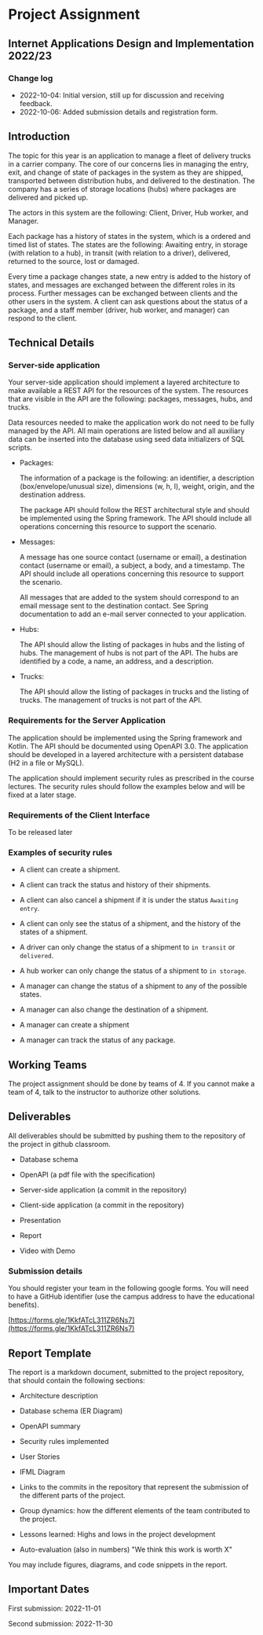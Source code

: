 # Project Assignment
## Internet Applications Design and Implementation 2022/23

### Change log

- 2022-10-04: Initial version, still up for discussion and receiving feedback.
- 2022-10-06: Added submission details and registration form.

## Introduction

The topic for this year is an application to manage a fleet of delivery trucks in a carrier company. The core of our concerns lies in managing the entry, exit, and change of state of packages in the system as they are shipped, transported between distribution hubs, and delivered to the destination. The company has a series of storage locations (hubs) where packages are delivered and picked up. 

The actors in this system are the following: Client, Driver, Hub worker, and Manager.

Each package has a history of states in the system, which is a ordered and timed list of states. The states are the following:
Awaiting entry, in storage (with relation to a hub), in transit (with relation to a driver), delivered, returned to the source, lost or damaged.

Every time a package changes state, a new entry is added to the history of states, and messages are exchanged between the different roles in its process. Further messages can be exchanged between clients and the other users in the system. A client can ask questions about the status of a package, and a staff member (driver, hub worker, and manager) can respond to the client.

## Technical Details

### Server-side application 

Your server-side application should implement a layered architecture to make available a REST API for the resources of the system. The resources that are visible in the API are the following: packages, messages, hubs, and trucks.

Data resources needed to make the application work do not need to be fully managed by the API. All main operations are listed below and all auxiliary data can be inserted into the database using seed data initializers of SQL scripts.

- Packages: 

  The information of a package is the following: an identifier, a description (box/envelope/unusual size), dimensions (w, h, l), weight, origin, and the destination address.

  The package API should follow the REST architectural style and should be implemented using the Spring framework. The API should include all operations concerning this resource to support the scenario.

- Messages: 
  
  A message has one source contact (username or email), a destination contact (username or email), a subject, a body, and a timestamp. The API should include all operations concerning this resource to support the scenario.

  All messages that are added to the system should correspond to an email message sent to the destination contact. See Spring documentation to add an e-mail server connected to your application.

- Hubs: 

  The API should allow the listing of packages in hubs and the listing of hubs. The management of hubs is not part of the API. The hubs are identified by a code, a name, an address, and a description.

- Trucks: 

  The API should allow the listing of packages in trucks and the listing of trucks. The management of trucks is not part of the API.
 
### Requirements for the Server Application

The application should be implemented using the Spring framework and Kotlin. The API should be documented using OpenAPI 3.0. The application should be developed in a layered architecture with a persistent database (H2 in a file or MySQL).

The application should implement security rules as prescribed in the course lectures. The security rules should follow the examples below and will be fixed at a later stage.

### Requirements of the Client Interface

To be released later

### Examples of security rules

- A client can create a shipment.

- A client can track the status and history of their shipments. 

- A client can also cancel a shipment if it is under the status `Awaiting entry`.

- A client can only see the status of a shipment, and the history of the states of a shipment.

- A driver can only change the status of a shipment to `in transit` or `delivered`.

- A hub worker can only change the status of a shipment to `in storage`.

- A manager can change the status of a shipment to any of the possible states.

- A manager can also change the destination of a shipment.

- A manager can create a shipment

- A manager can track the status of any package.

## Working Teams 

The project assignment should be done by teams of 4. If you cannot make a team of 4, talk to the instructor to authorize other solutions. 

## Deliverables

All deliverables should be submitted by pushing them to the repository of the project in github classroom.

- Database schema

- OpenAPI (a pdf file with the specification)

- Server-side application (a commit in the repository)

- Client-side application (a commit in the repository)

- Presentation

- Report

- Video with Demo

### Submission details

You should register your team in the following google forms. You will need to have a GitHub identifier (use the campus address to have the educational benefits).

[https://forms.gle/1KkfATcL311ZR6Ns7](https://forms.gle/1KkfATcL311ZR6Ns7)

## Report Template

The report is a markdown document, submitted to the project repository, that should contain the following sections:

- Architecture description

- Database schema (ER Diagram)

- OpenAPI summary

- Security rules implemented

- User Stories

- IFML Diagram

- Links to the commits in the repository that represent the submission of the different parts of the project.

- Group dynamics: how the different elements of the team contributed to the project.

- Lessons learned: Highs and lows in the project development 

- Auto-evaluation (also in numbers) "We think this work is worth X"

You may include figures, diagrams, and code snippets in the report.

## Important Dates

First submission: 2022-11-01

Second submission: 2022-11-30

